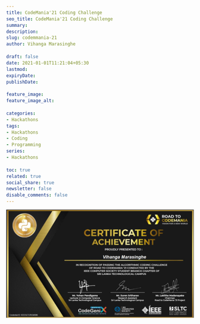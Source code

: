 ```yaml
---
title: CodeMania'21 Coding Challenge
seo_title: CodeMania'21 Coding Challenge
summary: 
description: 
slug: codemmania-21
author: Vihanga Marasinghe

draft: false
date: 2021-01-01T11:21:04+05:30
lastmod: 
expiryDate: 
publishDate: 

feature_image: 
feature_image_alt: 

categories:
- Hackathons
tags:
- Hackathons
- Coding
- Programming
series:
- Hackathons

toc: true
related: true
social_share: true
newsletter: false
disable_comments: false
---
```


![codemania](codemania.PNG)